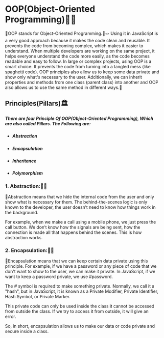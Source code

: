 <h1>OOP(Object-Oriented Programming)🔗✨</h1>
<p>🔷OOP stands for Object-Oriented Programming.🎯🪢 Using it in JavaScript is a very good approach because it makes the code clean and reusable. It prevents the code from becoming complex, which makes it easier to understand. When multiple developers are working on the same project, it helps everyone understand the code more easily, as the code becomes readable and easy to follow. In large or complex projects, using OOP is a smart choice. It prevents the code from turning into a tangled mess (like spaghetti code). OOP principles also allow us to keep some data private and show only what's necessary to the user. Additionally, we can inherit properties and methods from one class (parent class) into another and OOP also allows us to use the same method in different ways.🎢</p>

<h2>Principles(Pillars)🏛️</h2>
<h5>There are four Principle Of OOP(Object-Oriented Programming), Which are also called Pillars. The Following are:</h5>
<ul>
<li>
<h5>Abstraction</h5>
</li>
<li>
<h5>Encapsulation</h5>
</li>
<li>
<h5>Inheritance</h5>
</li>
<li>
<h5>Polymorphism</h5>
</li>
</ul>

<h3>1. Abstraction:📱📶</h3>
<p>🔹Abstraction means that we hide the internal code from the user and only show what is necessary for them. The behind-the-scenes logic is only known to the developer, the user doesn’t need to know how things work in the background.

For example, when we make a call using a mobile phone, we just press the call button. We don’t know how the signals are being sent, how the connection is made all that happens behind the scenes. This is how abstraction works.</p>

<h3>2. Encapsulation:🔐🛅</h3>
<p>🔹Encapsulation means that we can keep certain data private using this principle. For example, if we have a password or any piece of code that we don't want to show to the user, we can make it private. In JavaScript, if we want to keep a password private, we use #password.

The # symbol is required to make something private. Normally, we call it a "hash", but in JavaScript, it is known as a Private Modifier, Private Identifier, Hash Symbol, or Private Marker.

This private code can only be used inside the class it cannot be accessed from outside the class. If we try to access it from outside, it will give an error.

So, in short, encapsulation allows us to make our data or code private and secure inside a class.</p>
